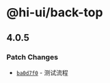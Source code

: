 # @hi-ui/back-top

## 4.0.5

### Patch Changes

- [`ba0d7f0`](https://github.com/zyprepare/ui-test/commit/ba0d7f0d4f2b6a2ed39366ce85f1a6f01c5be3d1) - 测试流程
